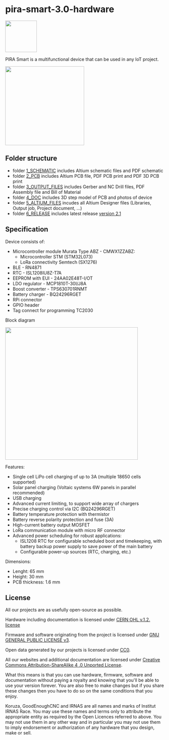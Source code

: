# pira-smart-3.0-hardware

<img src="https://github.com/IRNAS/pira-smart-2.0-hardware/blob/development/4_DOC/irnas_logo.png" height="100">

PIRA Smart is a multifunctional device that can be used in any IoT project.

<img src="https://github.com/IRNAS/pira-smart-2.0-hardware/blob/development/4_DOC/PCB_top.png" height="250">

## Folder structure
 * folder [1_SCHEMATIC](https://github.com/IRNAS/pira-smart-2.0-hardware/tree/development/1_SCHEMATIC) includes Altium schematic files and PDF schematic
 * folder [2_PCB](https://github.com/IRNAS/pira-smart-2.0-hardware/tree/development/2_PCB) includes Altium PCB file, PDF PCB print and PDF 3D PCB print
 * folder [3_OUTPUT_FILES](https://github.com/IRNAS/pira-smart-2.0-hardware/tree/development/3_OUTPUT_FILES) includes Gerber and NC Drill files, PDF Assembly file and Bill of Material
 * folder [4_DOC](https://github.com/IRNAS/pira-smart-2.0-hardware/tree/development/4_DOC) includes 3D step model of PCB and photos of device
 * folder [5_ALTIUM_FILES](https://github.com/IRNAS/pira-smart-2.0-hardware/tree/development/5_ALTIUM_FILES) incudes all Altium Designer files (Libraries, Output job, Project document, ...)
 * folder [6_RELEASE](https://github.com/IRNAS/pira-smart-2.0-hardware/tree/development/6_RELEASE/pira-smart-PCB/v2_1) includes latest release [version 2.1](https://github.com/IRNAS/pira-smart-2.0-hardware/tree/development/6_RELEASE/pira-smart-PCB/v2_1)

## Specification

Device consists of:
 * Microcontroller module Murata Type ABZ - CMWX1ZZABZ:
   * Microcontroller STM (STM32L073)
   * LoRa connectivity Semtech (SX1276)
 * BLE - RN4871
 * RTC - ISL1208IU8Z-T7A
 * EEPROM with EUI - 24AA02E48T-I/OT
 * LDO regulator - MCP1810T-30I/J8A
 * Boost converter - TPS630701RNMT
 * Battery charger - BQ24296RGET
 * RPi connector
 * GPIO header
 * Tag connect for programming TC2030

Block diagram

<img src="https://github.com/IRNAS/pira-smart-2.0-hardware/blob/development/4_DOC/pira_smart_block_diagram.png" height="420">

Features:
 * Single cell LiPo cell charging of up to 3A (multiple 18650 cells supported)
 * Solar panel charging (Voltaic systems 6W panels in parallel recommended)
 * USB charging
 * Advanced current limiting, to support wide array of chargers
 * Precise charging control via I2C (BQ24296RGET)
 * Battery temperature protection with thermistor
 * Battery reverse polarity protection and fuse (3A)
 * High-current battery output MOSFET
 * LoRa communication module with micro RF connector
 * Advanced power scheduling for robust applications:
   * ISL1208 RTC for configurable scheduled boot and timekeeping, with battery backup power supply to save power of the main battery
   * Configurable power-up sources (RTC, charging, etc.)

Dimensions:
 * Lenght: 65 mm
 * Height: 30 mm
 * PCB thickness: 1.6 mm

## License

All our projects are as usefully open-source as possible.

Hardware including documentation is licensed under [CERN OHL v.1.2. license](http://www.ohwr.org/licenses/cern-ohl/v1.2)

Firmware and software originating from the project is licensed under [GNU GENERAL PUBLIC LICENSE v3](http://www.gnu.org/licenses/gpl-3.0.en.html).

Open data generated by our projects is licensed under [CC0](https://creativecommons.org/publicdomain/zero/1.0/legalcode).

All our websites and additional documentation are licensed under [Creative Commons Attribution-ShareAlike 4 .0 Unported License](https://creativecommons.org/licenses/by-sa/4.0/legalcode).

What this means is that you can use hardware, firmware, software and documentation without paying a royalty and knowing that you'll be able to use your version forever. You are also free to make changes but if you share these changes then you have to do so on the same conditions that you enjoy.

Koruza, GoodEnoughCNC and IRNAS are all names and marks of Institut IRNAS Race. 
You may use these names and terms only to attribute the appropriate entity as required by the Open Licences referred to above. You may not use them in any other way and in particular you may not use them to imply endorsement or authorization of any hardware that you design, make or sell.
